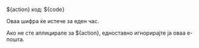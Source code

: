 ${action} код: ${code}

Оваа шифра ќе истече за еден час.

Ако не сте аплицирале за ${action}, едноставно игнорирајте ја оваа е-пошта.

